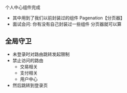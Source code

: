 个人中心组件完成

- 其中用到了我们以前封装过的组件 Pagenation【分页器】
- 面试会问: 你有没有自己封装过一些组件
    分页器就可以算

## 全局守卫

- 未登录时对路由跳转发起限制
- 禁止访问的路由
    - 交易相关
    - 支付相关
    - 用户中心
- 然后跳转到登录页